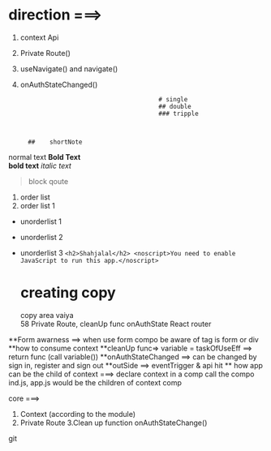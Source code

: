 # direction ===> 
   1. context Api 
   2. Private Route()
   3. useNavigate() and navigate() 
   4. onAuthStateChanged() 
   
                                                # single 
                                                ## double 
                                                ### tripple 
                     
                     
 
            ##    shortNote  

normal text 
**Bold Text**         
**bold text**
*italic text*
> block qoute 
1. order list 
2. order list 1 
- unorderlist 1 
- unorderlist 2 
- unorderlist 3
            `
            <h2>Shahjalal</h2>
            <noscript>You need to enable JavaScript to run this app.</noscript>
            `

    # creating copy 
    copy area  vaiya             
58 Private Route, cleanUp func onAuthState React router 

**Form awarness ==> when use form compo be aware of  tag is form or div 
**how to consume context 
**cleanUp func=> variable = taskOfUseEff ==> return func (call variable())
**onAuthStateChanged ==> can be changed by sign in, register and sign out 
**outSide ==> eventTrigger & api hit 
** how app can be the child of context ===> declare context in a comp call the compo ind.js, app.js would be the children of context comp 
 
core ===> 
1. Context (according to the module) 
2. Private Route 
3.Clean up function onAuthStateChange()

git 